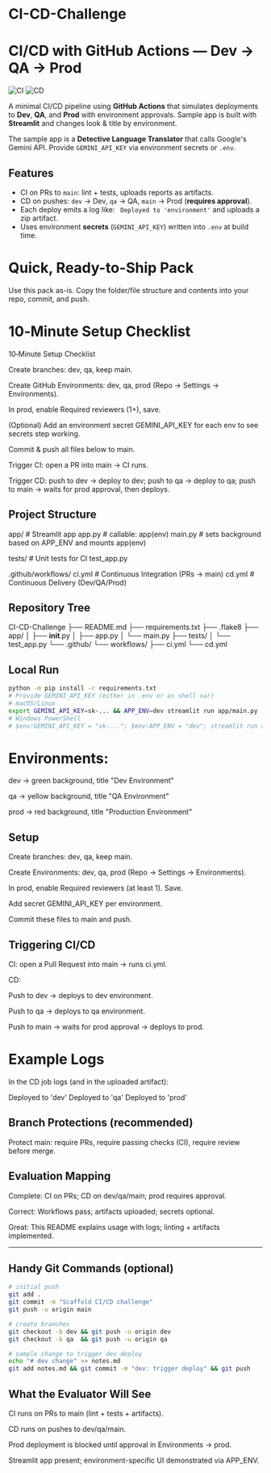 # CI-CD-Challenge
# CI/CD with GitHub Actions — Dev → QA → Prod

![CI](https://github.com/<OWNER>/<REPO>/actions/workflows/ci.yml/badge.svg)
![CD](https://github.com/<OWNER>/<REPO>/actions/workflows/cd.yml/badge.svg)

A minimal CI/CD pipeline using **GitHub Actions** that simulates deployments to **Dev**, **QA**, and **Prod** with environment approvals. Sample app is built with **Streamlit** and changes look & title by environment.

The sample app is a **Detective Language Translator** that calls Google's Gemini API. Provide `GEMINI_API_KEY` via environment secrets or `.env`.

## Features
- CI on PRs to `main`: lint + tests, uploads reports as artifacts.
- CD on pushes: `dev` → Dev, `qa` → QA, `main` → Prod (**requires approval**).
- Each deploy emits a log like: ` Deployed to 'environment'` and uploads a zip artifact.
- Uses environment **secrets** (`GEMINI_API_KEY`) written into `.env` at build time.

# Quick, Ready-to-Ship Pack

Use this pack as-is. Copy the folder/file structure and contents into your repo, commit, and push.

# 10‑Minute Setup Checklist

10‑Minute Setup Checklist

Create branches: dev, qa, keep main.

Create GitHub Environments: dev, qa, prod (Repo → Settings → Environments).

In prod, enable Required reviewers (1+), save.

(Optional) Add an environment secret GEMINI_API_KEY for each env to see secrets step working.

Commit & push all files below to main.

Trigger CI: open a PR into main → CI runs.

Trigger CD: push to dev → deploy to dev; push to qa → deploy to qa; push to main → waits for prod approval, then deploys.

## Project Structure
app/            # Streamlit app
app.py          # callable: app(env)
main.py         # sets background based on APP_ENV and mounts app(env)

tests/          # Unit tests for CI
test_app.py

.github/workflows/
ci.yml          # Continuous Integration (PRs → main)
cd.yml          # Continuous Delivery (Dev/QA/Prod)
## Repository Tree

CI-CD-Challenge
├── README.md
├── requirements.txt
├── .flake8
├── app/
│   ├── __init__.py
│   ├── app.py
│   └── main.py
├── tests/
│   └── test_app.py
└── .github/
    └── workflows/
        ├── ci.yml
        └── cd.yml


##  Local Run
```bash
python -m pip install -r requirements.txt
# Provide GEMINI_API_KEY (either in .env or as shell var)
# macOS/Linux
export GEMINI_API_KEY=sk-... && APP_ENV=dev streamlit run app/main.py
# Windows PowerShell
# $env:GEMINI_API_KEY = "sk-..."; $env:APP_ENV = "dev"; streamlit run app/main.py
```
# Environments:

dev → green background, title "Dev Environment"

qa → yellow background, title "QA Environment"

prod → red background, title "Production Environment"

## Setup

Create branches: dev, qa, keep main.

Create Environments: dev, qa, prod (Repo → Settings → Environments).

In prod, enable Required reviewers (at least 1). Save.

Add secret GEMINI_API_KEY per environment.

Commit these files to main and push.

## Triggering CI/CD

CI: open a Pull Request into main → runs ci.yml.

CD:

Push to dev → deploys to dev environment.

Push to qa → deploys to qa environment.

Push to main → waits for prod approval → deploys to prod.

# Example Logs

In the CD job logs (and in the uploaded artifact):

Deployed to 'dev'
Deployed to 'qa'
Deployed to 'prod'

## Branch Protections (recommended)

Protect main: require PRs, require passing checks (CI), require review before merge.

## Evaluation Mapping

Complete: CI on PRs; CD on dev/qa/main; prod requires approval.

Correct: Workflows pass; artifacts uploaded; secrets optional.

Great: This README explains usage with logs; linting + artifacts implemented.

---

##  Handy Git Commands (optional)
```bash
# initial push
git add .
git commit -m "Scaffold CI/CD challenge"
git push -u origin main

# create branches
git checkout -b dev && git push -u origin dev
git checkout -b qa  && git push -u origin qa

# sample change to trigger dev deploy
echo "# dev change" >> notes.md
git add notes.md && git commit -m "dev: trigger deploy" && git push
```
## What the Evaluator Will See

CI runs on PRs to main (lint + tests + artifacts).

CD runs on pushes to dev/qa/main.

Prod deployment is blocked until approval in Environments → prod.

Streamlit app present; environment-specific UI demonstrated via APP_ENV.

